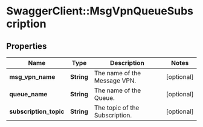 # SwaggerClient::MsgVpnQueueSubscription

## Properties
Name | Type | Description | Notes
------------ | ------------- | ------------- | -------------
**msg_vpn_name** | **String** | The name of the Message VPN. | [optional] 
**queue_name** | **String** | The name of the Queue. | [optional] 
**subscription_topic** | **String** | The topic of the Subscription. | [optional] 


